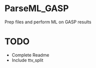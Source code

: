 # ParseML_GASP
Prep files and perform ML on GASP results

# TODO
- Complete Readme
- Include ttv_split

